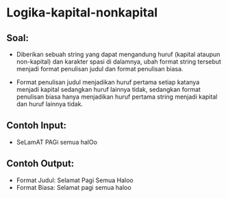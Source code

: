 # Logika-kapital-nonkapital
## Soal:

* Diberikan sebuah string yang dapat mengandung huruf (kapital ataupun non-kapital) dan karakter spasi di dalamnya, ubah format string tersebut menjadi format penulisan judul dan format penulisan biasa.

* Format penulisan judul menjadikan huruf pertama setiap katanya menjadi kapital sedangkan huruf lainnya tidak, sedangkan format penulisan biasa hanya menjadikan huruf pertama string menjadi kapital dan huruf lainnya tidak.

## Contoh Input:
* SeLamAT PAGi semua halOo

## Contoh Output:

* Format Judul: Selamat Pagi Semua Haloo
* Format Biasa: Selamat pagi semua haloo
